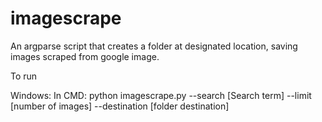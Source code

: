 # imagescrape
An argparse script that creates a folder at designated location, saving images scraped from google image. 

To run


Windows:
In CMD: python imagescrape.py --search [Search term] --limit [number of images] --destination [folder destination]
